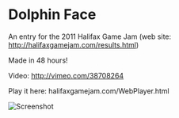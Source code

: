 Dolphin Face
========

An entry for the 2011 Halifax Game Jam (web site: http://halifaxgamejam.com/results.html)

Made in 48 hours!

Video: http://vimeo.com/38708264

Play it here: halifaxgamejam.com/WebPlayer.html

![Screenshot](https://raw.github.com/svermeulen/HalifaxGameJam2011/master/scren1.png)
